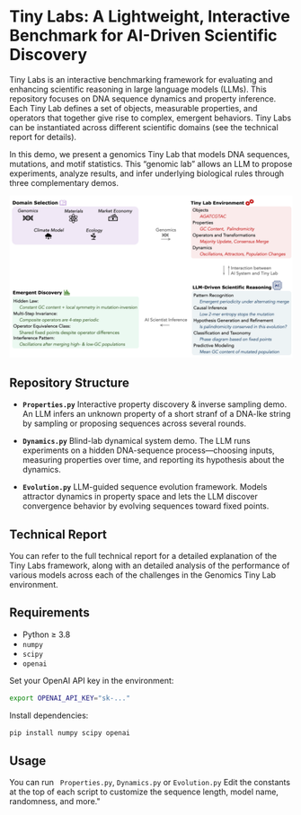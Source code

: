 # Tiny Labs: A Lightweight, Interactive Benchmark for AI-Driven Scientific Discovery

Tiny Labs is an interactive benchmarking framework for evaluating and enhancing scientific reasoning in large language models (LLMs). This repository focuses on DNA sequence dynamics and property inference. Each Tiny Lab defines a set of objects, measurable properties, and operators that together give rise to complex, emergent behaviors. Tiny Labs can be instantiated across different scientific domains (see the technical report for details).

In this demo, we present a genomics Tiny Lab that models DNA sequences, mutations, and motif statistics. This “genomic lab” allows an LLM to propose experiments, analyze results, and infer underlying biological rules through three complementary demos.


![Figure 1: Tiny Lab framework for probing scientific reasoning.](figure.png)


## Repository Structure

* **`Properties.py`**
  Interactive property discovery & inverse sampling demo. An LLM infers an unknown property of a short stranf of a DNA-lke string by sampling or proposing sequences across several rounds.

* **`Dynamics.py`**
  Blind-lab dynamical system demo. The LLM runs experiments on a hidden DNA-sequence process—choosing inputs, measuring properties over time, and reporting its hypothesis about the dynamics.

* **`Evolution.py`**
  LLM-guided sequence evolution framework. Models attractor dynamics in property space and lets the LLM discover convergence behavior by evolving sequences toward fixed points.


## Technical Report

You can refer to the full technical report for a detailed explanation of the Tiny Labs framework, along with an detailed analysis of the performance of various models across each of the challenges in the Genomics Tiny Lab environment.

## Requirements

* Python ≥ 3.8
* `numpy`
* `scipy`
* `openai`

Set your OpenAI API key in the environment:

```bash
export OPENAI_API_KEY="sk-..."
```

Install dependencies:

```bash
pip install numpy scipy openai
```

## Usage

You can run ``` Properties.py```, ```Dynamics.py``` or ```Evolution.py``` Edit the constants at the top of each script to customize the sequence length, model name, randomness, and more."